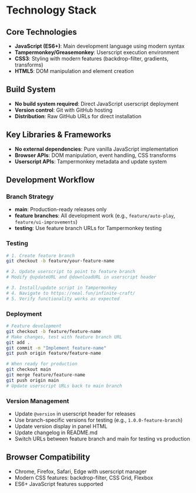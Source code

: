 # Technology Stack

## Core Technologies
- **JavaScript (ES6+)**: Main development language using modern syntax
- **Tampermonkey/Greasemonkey**: Userscript execution environment
- **CSS3**: Styling with modern features (backdrop-filter, gradients, transforms)
- **HTML5**: DOM manipulation and element creation

## Build System
- **No build system required**: Direct JavaScript userscript deployment
- **Version control**: Git with GitHub hosting
- **Distribution**: Raw GitHub URLs for direct installation

## Key Libraries & Frameworks
- **No external dependencies**: Pure vanilla JavaScript implementation
- **Browser APIs**: DOM manipulation, event handling, CSS transforms
- **Userscript APIs**: Tampermonkey metadata and update system

## Development Workflow

### Branch Strategy
- **main**: Production-ready releases only
- **feature branches**: All development work (e.g., `feature/auto-play`, `feature/ui-improvements`)
- **testing**: Use feature branch URLs for Tampermonkey testing

### Testing
```bash
# 1. Create feature branch
git checkout -b feature/your-feature-name

# 2. Update userscript to point to feature branch
# Modify @updateURL and @downloadURL in userscript header

# 3. Install/update script in Tampermonkey
# 4. Navigate to https://neal.fun/infinite-craft/
# 5. Verify functionality works as expected
```

### Deployment
```bash
# Feature development
git checkout -b feature/feature-name
# Make changes, test with feature branch URL
git add .
git commit -m "Implement feature-name"
git push origin feature/feature-name

# When ready for production
git checkout main
git merge feature/feature-name
git push origin main
# Update userscript URLs back to main branch
```

### Version Management
- Update `@version` in userscript header for releases
- Use branch-specific versions for testing (e.g., `1.0.0-feature-branch`)
- Update version display in panel HTML
- Update changelog in README.md
- Switch URLs between feature branch and main for testing vs production

## Browser Compatibility
- Chrome, Firefox, Safari, Edge with userscript manager
- Modern CSS features: backdrop-filter, CSS Grid, Flexbox
- ES6+ JavaScript features supported